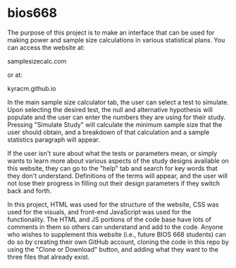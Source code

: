 # bios668

The purpose of this project is to make an interface that can be used for making power and sample size calculations in various statistical plans. You can access the website at: 

samplesizecalc.com

or at: 

kyracm.github.io

In the main sample size calculator tab, the user can select a test to simulate. Upon selecting the desired test, the null and alternative hypothesis will populate and the user can enter the numbers they are using for their study. Pressing "Simulate Study" will calculate the minimum sample size that the user should obtain, and a breakdown of that calculation and a sample statistics paragraph will appear. 

If the user isn't sure about what the tests or parameters mean, or simply wants to learn more about various aspects of the study designs available on this website, they can go to the "help" tab and search for key words that they don't understand. Definitions of the terms will appear, and the user will not lose their progress in filling out their design parameters if they switch back and forth. 

In this project, HTML was used for the structure of the website, CSS was used for the visuals, and front-end JavaScript was used for the functionality. The HTML and JS portions of the code base have lots of comments in them so others can understand and add to the code. Anyone who wishes to supplement this website (i.e., future BIOS 668 students) can do so by creating their own GitHub account, cloning the code in this repo by using the "Clone or Download" button, and adding what they want to the three files that already exist. 
